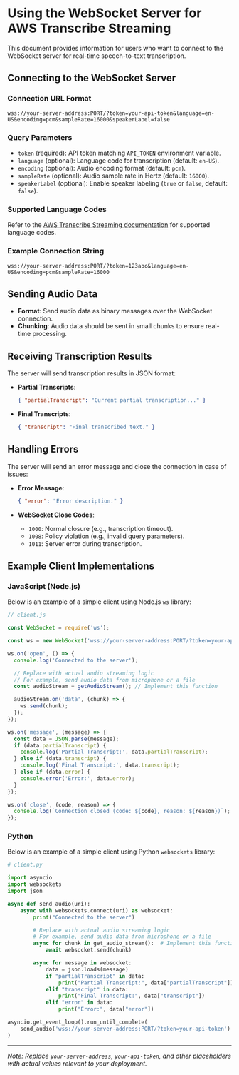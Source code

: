 # Using the WebSocket Server for AWS Transcribe Streaming

This document provides information for users who want to connect to the WebSocket server for real-time speech-to-text transcription.

## Connecting to the WebSocket Server

### Connection URL Format

```plaintext
wss://your-server-address:PORT/?token=your-api-token&language=en-US&encoding=pcm&sampleRate=16000&speakerLabel=false
```

### Query Parameters

- `token` (required): API token matching `API_TOKEN` environment variable.
- `language` (optional): Language code for transcription (default: `en-US`).
- `encoding` (optional): Audio encoding format (default: `pcm`).
- `sampleRate` (optional): Audio sample rate in Hertz (default: `16000`).
- `speakerLabel` (optional): Enable speaker labeling (`true` or `false`, default: `false`).

### Supported Language Codes

Refer to the [AWS Transcribe Streaming documentation](https://docs.aws.amazon.com/transcribe/latest/dg/API_streaming_StartStreamTranscription.html#API_streaming_StartStreamTranscription_RequestParameters) for supported language codes.

### Example Connection String

```plaintext
wss://your-server-address:PORT/?token=123abc&language=en-US&encoding=pcm&sampleRate=16000
```

## Sending Audio Data

- **Format**: Send audio data as binary messages over the WebSocket connection.
- **Chunking**: Audio data should be sent in small chunks to ensure real-time processing.

## Receiving Transcription Results

The server will send transcription results in JSON format:

- **Partial Transcripts**:

  ```json
  { "partialTranscript": "Current partial transcription..." }
  ```

- **Final Transcripts**:

  ```json
  { "transcript": "Final transcribed text." }
  ```

## Handling Errors

The server will send an error message and close the connection in case of issues:

- **Error Message**:

  ```json
  { "error": "Error description." }
  ```

- **WebSocket Close Codes**:

  - `1000`: Normal closure (e.g., transcription timeout).
  - `1008`: Policy violation (e.g., invalid query parameters).
  - `1011`: Server error during transcription.

## Example Client Implementations

### JavaScript (Node.js)

Below is an example of a simple client using Node.js `ws` library:

```javascript
// client.js

const WebSocket = require('ws');

const ws = new WebSocket('wss://your-server-address:PORT/?token=your-api-token');

ws.on('open', () => {
  console.log('Connected to the server');

  // Replace with actual audio streaming logic
  // For example, send audio data from microphone or a file
  const audioStream = getAudioStream(); // Implement this function

  audioStream.on('data', (chunk) => {
    ws.send(chunk);
  });
});

ws.on('message', (message) => {
  const data = JSON.parse(message);
  if (data.partialTranscript) {
    console.log('Partial Transcript:', data.partialTranscript);
  } else if (data.transcript) {
    console.log('Final Transcript:', data.transcript);
  } else if (data.error) {
    console.error('Error:', data.error);
  }
});

ws.on('close', (code, reason) => {
  console.log(`Connection closed (code: ${code}, reason: ${reason})`);
});
```

### Python

Below is an example of a simple client using Python `websockets` library:

```python
# client.py

import asyncio
import websockets
import json

async def send_audio(uri):
    async with websockets.connect(uri) as websocket:
        print("Connected to the server")

        # Replace with actual audio streaming logic
        # For example, send audio data from microphone or a file
        async for chunk in get_audio_stream():  # Implement this function
            await websocket.send(chunk)

        async for message in websocket:
            data = json.loads(message)
            if "partialTranscript" in data:
                print("Partial Transcript:", data["partialTranscript"])
            elif "transcript" in data:
                print("Final Transcript:", data["transcript"])
            elif "error" in data:
                print("Error:", data["error"])

asyncio.get_event_loop().run_until_complete(
    send_audio('wss://your-server-address:PORT/?token=your-api-token')
)
```

---

*Note: Replace `your-server-address`, `your-api-token`, and other placeholders with actual values relevant to your deployment.*
